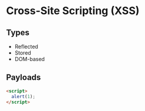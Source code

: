 # Cross-Site Scripting (XSS)

## Types

- Reflected
- Stored
- DOM-based

## Payloads

```html
<script>
  alert(1);
</script>
```
